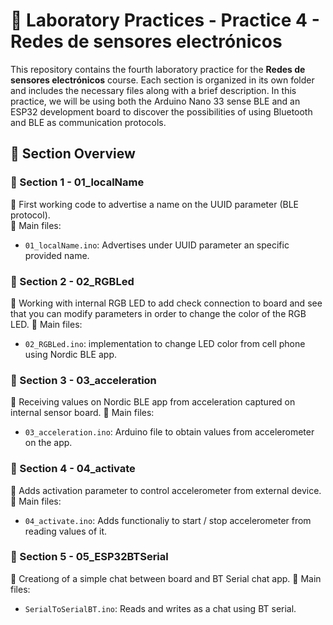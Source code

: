 # 🧪 Laboratory Practices - Practice 4 - Redes de sensores electrónicos

This repository contains the fourth laboratory practice for the **Redes de sensores electrónicos** course. Each section is organized in its own folder and includes the necessary files along with a brief description.
In this practice, we will be using both the Arduino Nano 33 sense BLE and an ESP32 development board to discover the possibilities of using Bluetooth and BLE as communication protocols.

## 📖 Section Overview

### 📁 Section 1 - 01_localName
📌 First working code to advertise a name on the UUID parameter (BLE protocol).  
📄 Main files:  
- `01_localName.ino`: Advertises under UUID parameter an specific provided name.

### 📁 Section 2 - 02_RGBLed
📌 Working with internal RGB LED to add check connection to board and see that you can modify parameters in order to change the color of the RGB LED.
📄 Main files:  
- `02_RGBLed.ino`: implementation to change LED color from cell phone using  Nordic BLE app.

### 📁 Section 3 - 03_acceleration
📌 Receiving values on Nordic BLE app from acceleration captured on internal sensor board.
📄 Main files:  
- `03_acceleration.ino`: Arduino file to obtain values from accelerometer on the app.  

### 📁 Section 4 - 04_activate
📌 Adds activation parameter to control accelerometer from external device.
📄 Main files:  
- `04_activate.ino`: Adds functionaliy to start / stop accelerometer from reading values of it.

### 📁 Section 5 - 05_ESP32BTSerial
📌 Creationg of a simple chat between board and BT Serial chat app.
📄 Main files:  
- `SerialToSerialBT.ino`: Reads and writes as a chat using BT serial.
